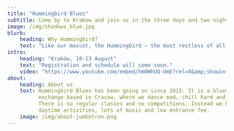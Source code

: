 ```yaml
---
title: "Hummingbird Blues"
subtitle: Come by to Krakow and join us in the three days and two nights non-stop dancing party!
image: /img/shadows_blue.jpg
blurb:
    heading: Why Hummingbird?
    text: "Like our mascot, the Hummingbird – the most restless of all birds, we will be dancing without any breaks: from Friday evening, through parties, afterparties, daytime activities and meals together, until Monday morning."
intro:
    heading: "Kraków, 10-13 August"
    text: "Registration and schedule will come soon."
    video: "https://www.youtube.com/embed/hm0WhUQ-UmE?rel=0&amp;showinfo=0"
about:
    heading: About us
    text: Hummingbird Blues has been going on since 2015. It is a blues dancing
          exchange based in Cracow, where we dance mad, chill hard and share crazy.
          There is no regular classes and no competitions. Instead we have lots of
          daytime activities, lots of music and low entrance fee.
    image: /img/about-jumbotron.png
---
```


